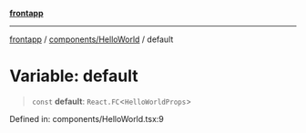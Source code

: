 [**frontapp**](../../../README.md)

***

[frontapp](../../../README.md) / [components/HelloWorld](../README.md) / default

# Variable: default

> `const` **default**: `React.FC`\<`HelloWorldProps`\>

Defined in: components/HelloWorld.tsx:9
